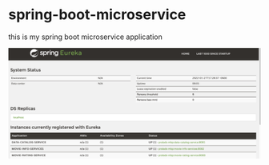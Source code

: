 # spring-boot-microservice
this is my spring boot microservice application



![Server Info](https://github.com/parlad/spring-boot-microservice/blob/main/Screen%20Shot%202022-01-27%20at%205.40.25%20PM.png)

